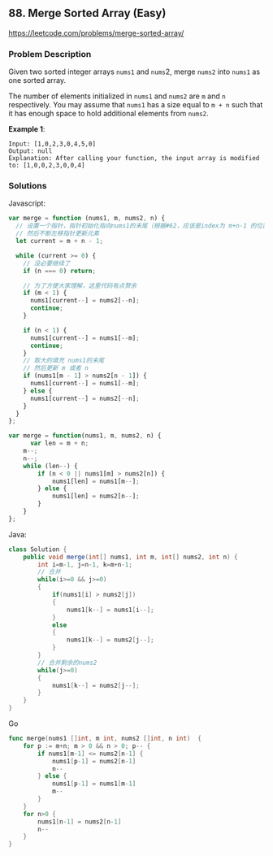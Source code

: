 ## 88. Merge Sorted Array (Easy)

https://leetcode.com/problems/merge-sorted-array/

### Problem Description

Given two sorted integer arrays `nums1` and `nums`2, merge `nums2` into `nums1` as one sorted array.

The number of elements initialized in `nums1` and `nums2` are `m` and `n` respectively. You may assume that `nums1` has a size equal to `m + n` such that it has enough space to hold additional elements from `nums2`.
 

**Example 1**:
```
Input: [1,0,2,3,0,4,5,0]
Output: null
Explanation: After calling your function, the input array is modified to: [1,0,0,2,3,0,0,4]

```
### Solutions

Javascript:

```javascript
var merge = function (nums1, m, nums2, n) {
  // 设置一个指针，指针初始化指向nums1的末尾（根据#62，应该是index为 m+n-1 的位置，因为nums1的长度有可能更长）
  // 然后不断左移指针更新元素
  let current = m + n - 1;

  while (current >= 0) {
    // 没必要继续了
    if (n === 0) return;

    // 为了方便大家理解，这里代码有点赘余
    if (m < 1) {
      nums1[current--] = nums2[--n];
      continue;
    }

    if (n < 1) {
      nums1[current--] = nums1[--m];
      continue;
    }
    // 取大的填充 nums1的末尾
    // 然后更新 m 或者 n
    if (nums1[m - 1] > nums2[n - 1]) {
      nums1[current--] = nums1[--m];
    } else {
      nums1[current--] = nums2[--n];
    }
  }
};
```
```javascript
var merge = function(nums1, m, nums2, n) {
      var len = m + n;
    m--;
    n--;
    while (len--) {
        if (n < 0 || nums1[m] > nums2[n]) {
            nums1[len] = nums1[m--];
        } else {
            nums1[len] = nums2[n--];
        }
    }
};
```


Java:

```java
class Solution {
    public void merge(int[] nums1, int m, int[] nums2, int n) {
        int i=m-1, j=n-1, k=m+n-1;
        // 合并
        while(i>=0 && j>=0)
        {
            if(nums1[i] > nums2[j])
            {
                nums1[k--] = nums1[i--];
            }
            else
            {
                nums1[k--] = nums2[j--];
            }
        }
        // 合并剩余的nums2
        while(j>=0)
        {
            nums1[k--] = nums2[j--];
        }
    }
}
```
Go
```go
func merge(nums1 []int, m int, nums2 []int, n int)  {
    for p := m+n; m > 0 && n > 0; p-- {
        if nums1[m-1] <= nums2[n-1] {
            nums1[p-1] = nums2[n-1]
            n--
        } else {
            nums1[p-1] = nums1[m-1]
            m-- 
        }
    }
    for n>0 {
        nums1[n-1] = nums2[n-1]
        n--
    }
}
```
